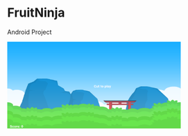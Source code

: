 # FruitNinja
 Android Project

<img src="https://github.com/bengisusaahin/FruitNinja/blob/main/FirstCommit.png" width="400" height="200"> 
